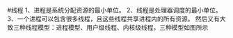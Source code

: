 #线程
1、进程是系统分配资源的最小单位。
2、线程是处理器调度的最小单位。
3、一个进程可以包含很多线程，且这些线程共享进程内的所有资源。
然后又有大致三种线程模型：进程模型、用户级线程、内核级线程，三种模型如图所示